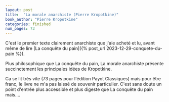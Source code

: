 ```yaml
---
layout: post
title:  "La morale anarchiste (Pierre Kropotkine)"
book_author: "Pierre Kropotkine"
categories: finished
num_pages: 73
---
```


C'est le premier texte clairement anarchiste que j'aie acheté et lu, avant même de lire [La conquête du pain]({% post_url 2023-12-29-conquete-du-pain %}).

Plus philosophique que La conquête du pain, La morale anarchiste présente succinctement les principales idées de Kropotkine.

Ca se lit très vite (73 pages pour l'édition Payot Classiques) mais pour être franc, le livre ne m'a pas laissé de souvenir particulier. C'est sans doute un point d'entrée plus accessible et plus digeste que La conquête du pain mais....